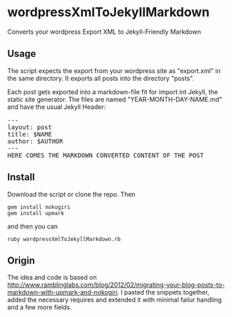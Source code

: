 # wordpressXmlToJekyllMarkdown
Converts your wordpress Export XML to Jekyll-Friendly Markdown

## Usage

The script expects the export from your wordpress site as "export.xml" in the
same directory. It exports all posts into the directory "posts".

Each post gets exported into a markdown-file fit for import int Jekyll, the static site generator. 
The files are named "YEAR-MONTH-DAY-NAME.md" and have the usual Jekyll Header:

<pre>
---
layout: post
title: $NAME
author: $AUTHOR
---
HERE COMES THE MARKDOWN CONVERTED CONTENT OF THE POST
</pre>

## Install

Download the script or clone the repo. Then

```
gem install nokogiri
gem install upmark
```

and then you can

```
ruby wordpressXmlToJekyllMarkdown.rb
```


## Origin

The idea and code is based on
http://www.ramblinglabs.com/blog/2012/02/migrating-your-blog-posts-to-markdown-with-upmark-and-nokogiri.
I pasted the snippets together, added the necessary requires and extended it
with minimal failur handling and a few more fields.
